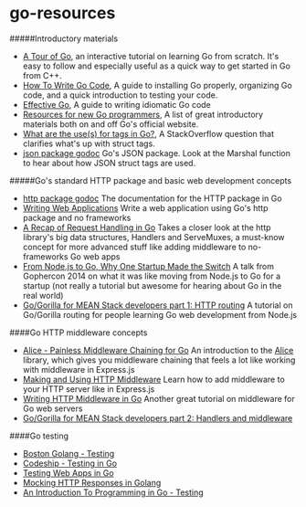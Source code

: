 go-resources
============
#####Introductory materials
* [A Tour of Go](http://tour.golang.org), an interactive tutorial on learning Go from scratch. It's easy to follow and especially useful as a quick way to get started in Go from C++.
* [How To Write Go Code](https://golang.org/doc/code.html), A guide to installing Go properly, organizing Go code, and a quick introduction to testing your code.
* [Effective Go](https://golang.org/doc/effective_go.html), A guide to writing idiomatic Go code
* [Resources for new Go programmers](http://dave.cheney.net/resources-for-new-go-programmers), A list of great introductory materials both on and off Go's official website.
* [What are the use(s) for tags in Go?](http://stackoverflow.com/questions/10858787/what-are-the-uses-for-tags-in-go), A StackOverflow question that clarifies what's up with struct tags.
* [json package godoc](http://golang.org/pkg/encoding/json/) Go's JSON package.  Look at the Marshal function to hear about how JSON struct tags are used.

#####Go's standard HTTP package and basic web development concepts
* [http package godoc](http://golang.org/pkg/net/http/) The documentation for the HTTP package in Go
* [Writing Web Applications](https://golang.org/doc/articles/wiki/) Write a web application using Go's http package and no frameworks
* [A Recap of Request Handling in Go](http://www.alexedwards.net/blog/a-recap-of-request-handling) Takes a closer look at the http library's big data structures, Handlers and ServeMuxes, a must-know concept for more advanced stuff like adding middleware to no-frameworks Go web apps
* [From Node.js to Go, Why One Startup Made the Switch](http://thenewstack.io/from-node-js-to-go-why-one-startup-made-the-switch/) A talk from Gophercon 2014 on what it was like moving from Node.js to Go for a startup (not really a tutorial but awesome for hearing about Go in the real world)
* [Go/Gorilla for MEAN Stack developers part 1: HTTP routing](http://csfortheslothful.blogspot.com/2015/01/gogorilla-for-mean-stack-developers.html) A tutorial on Go/Gorilla routing for people learning Go web development from Node.js

####Go HTTP middleware concepts
* [Alice - Painless Middleware Chaining for Go](https://justinas.org/alice-painless-middleware-chaining-for-go/) An introduction to the [Alice](https://github.com/justinas/alice) library, which gives you middleware chaining that feels a lot like working with middleware in Express.js
* [Making and Using HTTP Middleware](http://www.alexedwards.net/blog/making-and-using-middleware) Learn how to add middleware to your HTTP server like in Express.js
* [Writing HTTP Middleware in Go](https://justinas.org/writing-http-middleware-in-go/) Another great tutorial on middleware for Go web servers
* [Go/Gorilla for MEAN Stack developers part 2: Handlers and middleware](http://csfortheslothful.blogspot.com/2015/02/gogorilla-for-mean-stack-developers.html)

####Go testing
* [Boston Golang - Testing](https://www.youtube.com/watch?v=v_wz6E3uFRg)
* [Codeship - Testing in Go](https://blog.codeship.com/testing-in-go/)
* [Testing Web Apps in Go](http://www.markjberger.com/testing-web-apps-in-golang/)
* [Mocking HTTP Responses in Golang](http://keighl.com/post/mocking-http-responses-in-golang/)
* [An Introduction To Programming in Go - Testing](https://www.golang-book.com/books/intro/12)
